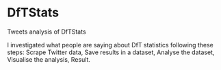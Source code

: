 # DfTStats
Tweets analysis of DfTStats

I investigated what people are saying about DfT statistics following these steps:
Scrape Twitter data, Save results in a dataset, Analyse the dataset, Visualise the analysis, Result.
